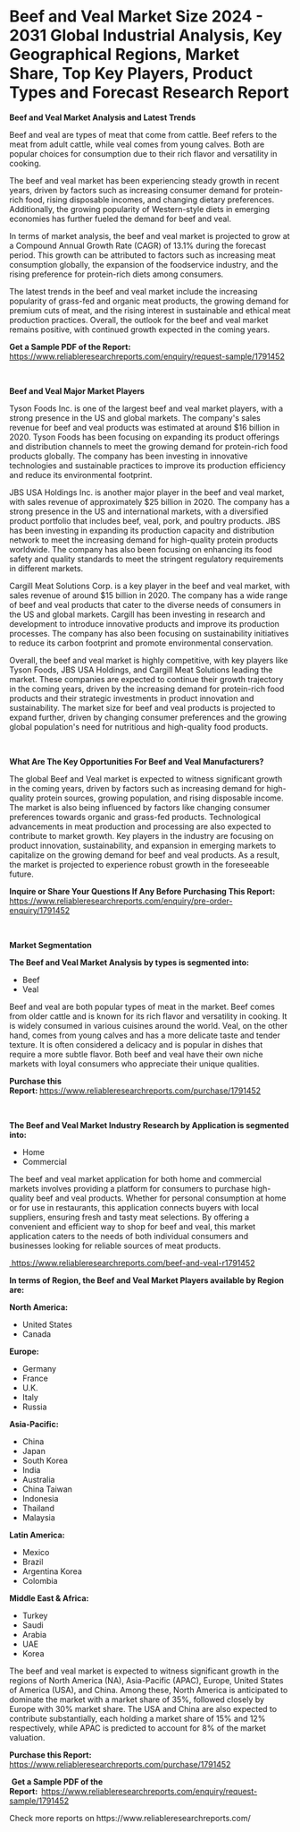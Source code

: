 <p><h1>Beef and Veal Market Size 2024 - 2031 Global Industrial Analysis, Key Geographical Regions, Market Share, Top Key Players, Product Types and Forecast Research Report</h1></p><p><strong>Beef and Veal Market Analysis and Latest Trends</strong></p>
<p><p>Beef and veal are types of meat that come from cattle. Beef refers to the meat from adult cattle, while veal comes from young calves. Both are popular choices for consumption due to their rich flavor and versatility in cooking.</p><p>The beef and veal market has been experiencing steady growth in recent years, driven by factors such as increasing consumer demand for protein-rich food, rising disposable incomes, and changing dietary preferences. Additionally, the growing popularity of Western-style diets in emerging economies has further fueled the demand for beef and veal.</p><p>In terms of market analysis, the beef and veal market is projected to grow at a Compound Annual Growth Rate (CAGR) of 13.1% during the forecast period. This growth can be attributed to factors such as increasing meat consumption globally, the expansion of the foodservice industry, and the rising preference for protein-rich diets among consumers.</p><p>The latest trends in the beef and veal market include the increasing popularity of grass-fed and organic meat products, the growing demand for premium cuts of meat, and the rising interest in sustainable and ethical meat production practices. Overall, the outlook for the beef and veal market remains positive, with continued growth expected in the coming years.</p></p>
<p><strong>Get a Sample PDF of the Report:&nbsp;</strong> <a href="https://www.reliableresearchreports.com/enquiry/request-sample/1791452">https://www.reliableresearchreports.com/enquiry/request-sample/1791452</a></p>
<p>&nbsp;</p>
<p><strong>Beef and Veal Major Market Players</strong></p>
<p><p>Tyson Foods Inc. is one of the largest beef and veal market players, with a strong presence in the US and global markets. The company's sales revenue for beef and veal products was estimated at around $16 billion in 2020. Tyson Foods has been focusing on expanding its product offerings and distribution channels to meet the growing demand for protein-rich food products globally. The company has been investing in innovative technologies and sustainable practices to improve its production efficiency and reduce its environmental footprint.</p><p>JBS USA Holdings Inc. is another major player in the beef and veal market, with sales revenue of approximately $25 billion in 2020. The company has a strong presence in the US and international markets, with a diversified product portfolio that includes beef, veal, pork, and poultry products. JBS has been investing in expanding its production capacity and distribution network to meet the increasing demand for high-quality protein products worldwide. The company has also been focusing on enhancing its food safety and quality standards to meet the stringent regulatory requirements in different markets.</p><p>Cargill Meat Solutions Corp. is a key player in the beef and veal market, with sales revenue of around $15 billion in 2020. The company has a wide range of beef and veal products that cater to the diverse needs of consumers in the US and global markets. Cargill has been investing in research and development to introduce innovative products and improve its production processes. The company has also been focusing on sustainability initiatives to reduce its carbon footprint and promote environmental conservation.</p><p>Overall, the beef and veal market is highly competitive, with key players like Tyson Foods, JBS USA Holdings, and Cargill Meat Solutions leading the market. These companies are expected to continue their growth trajectory in the coming years, driven by the increasing demand for protein-rich food products and their strategic investments in product innovation and sustainability. The market size for beef and veal products is projected to expand further, driven by changing consumer preferences and the growing global population's need for nutritious and high-quality food products.</p></p>
<p>&nbsp;</p>
<p><strong>What Are The Key Opportunities For Beef and Veal Manufacturers?</strong></p>
<p><p>The global Beef and Veal market is expected to witness significant growth in the coming years, driven by factors such as increasing demand for high-quality protein sources, growing population, and rising disposable income. The market is also being influenced by factors like changing consumer preferences towards organic and grass-fed products. Technological advancements in meat production and processing are also expected to contribute to market growth. Key players in the industry are focusing on product innovation, sustainability, and expansion in emerging markets to capitalize on the growing demand for beef and veal products. As a result, the market is projected to experience robust growth in the foreseeable future.</p></p>
<p><strong>Inquire or Share Your Questions If Any Before Purchasing This Report:</strong> <a href="https://www.reliableresearchreports.com/enquiry/pre-order-enquiry/1791452">https://www.reliableresearchreports.com/enquiry/pre-order-enquiry/1791452</a></p>
<p>&nbsp;</p>
<p><strong>Market Segmentation</strong></p>
<p><strong>The Beef and Veal Market Analysis by types is segmented into:</strong></p>
<p><ul><li>Beef</li><li>Veal</li></ul></p>
<p><p>Beef and veal are both popular types of meat in the market. Beef comes from older cattle and is known for its rich flavor and versatility in cooking. It is widely consumed in various cuisines around the world. Veal, on the other hand, comes from young calves and has a more delicate taste and tender texture. It is often considered a delicacy and is popular in dishes that require a more subtle flavor. Both beef and veal have their own niche markets with loyal consumers who appreciate their unique qualities.</p></p>
<p><strong>Purchase this Report:&nbsp;</strong><a href="https://www.reliableresearchreports.com/purchase/1791452">https://www.reliableresearchreports.com/purchase/1791452</a></p>
<p>&nbsp;</p>
<p><strong>The Beef and Veal Market Industry Research by Application is segmented into:</strong></p>
<p><ul><li>Home</li><li>Commercial</li></ul></p>
<p><p>The beef and veal market application for both home and commercial markets involves providing a platform for consumers to purchase high-quality beef and veal products. Whether for personal consumption at home or for use in restaurants, this application connects buyers with local suppliers, ensuring fresh and tasty meat selections. By offering a convenient and efficient way to shop for beef and veal, this market application caters to the needs of both individual consumers and businesses looking for reliable sources of meat products.</p></p>
<p><a href="https://www.reliableresearchreports.com/beef-and-veal-r1791452">&nbsp;https://www.reliableresearchreports.com/beef-and-veal-r1791452</a></p>
<p><strong>In terms of Region, the Beef and Veal Market Players available by Region are:</strong></p>
<p>
    <p> <strong> North America: </strong>
        <ul>
            <li>United States</li>
            <li>Canada</li>
        </ul>
        </p> 
    <p> <strong> Europe: </strong>
        <ul>
            <li>Germany</li>
            <li>France</li>
            <li>U.K.</li>
            <li>Italy</li>
            <li>Russia</li>
        </ul>
        </p> 
    <p> <strong> Asia-Pacific: </strong>
        <ul>
            <li>China</li>
            <li>Japan</li>
            <li>South Korea</li>
            <li>India</li>
            <li>Australia</li>
            <li>China Taiwan</li>
            <li>Indonesia</li>
            <li>Thailand</li>
            <li>Malaysia</li>
        </ul>
        </p> 
    <p> <strong> Latin America: </strong>
        <ul>
            <li>Mexico</li>
            <li>Brazil</li>
            <li>Argentina Korea</li>
            <li>Colombia</li>
        </ul>
        </p> 
    <p> <strong> Middle East & Africa: </strong>
        <ul>
            <li>Turkey</li>
            <li>Saudi</li>
            <li>Arabia</li>
            <li>UAE</li>
            <li>Korea</li>
        </ul>
    </p>
    </p>
<p><p>The beef and veal market is expected to witness significant growth in the regions of North America (NA), Asia-Pacific (APAC), Europe, United States of America (USA), and China. Among these, North America is anticipated to dominate the market with a market share of 35%, followed closely by Europe with 30% market share. The USA and China are also expected to contribute substantially, each holding a market share of 15% and 12% respectively, while APAC is predicted to account for 8% of the market valuation.</p></p>
<p><strong>Purchase this Report: </strong><a href="https://www.reliableresearchreports.com/purchase/1791452">https://www.reliableresearchreports.com/purchase/1791452</a></p>
<p>&nbsp;<strong>Get a Sample PDF of the Report:&nbsp;&nbsp;</strong><a href="https://www.reliableresearchreports.com/enquiry/request-sample/1791452">https://www.reliableresearchreports.com/enquiry/request-sample/1791452</a></p>
<p><strong></strong></p>
<p>Check more reports on https://www.reliableresearchreports.com/</p>